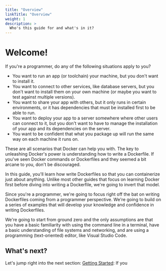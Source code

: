 ```yaml
---
title: "Overview"
linkTitle: "Overview"
weight: 1
description: >
  Who's this guide for and what's in it?
---
```


# Welcome!

If you're a programmer, do any of the following situations apply to you?

* You want to run an app (or toolchain) your machine, but you don't want to 
  install it.
* You want to connect to other services, like database servers, but you don't
  want to install them on your own machine (or maybe you want to test against
  multiple versions).
* You want to share your app with others, but it only runs in certain
  environments, or it has dependencies that must be installed first to be able
  to run.
* You want to deploy your app to a server somewhere where other users can
  connect to it, but you don't want to have to manage the installation of
  your app and its dependencies on the server.
* You want to be confident that what you package up will run the same way on
  each machine it runs on.

These are all scenarios that Docker can help you with. The key to unleashing
Docker's power is understanding how to write a Dockerfile. If you've seen
Docker commands or Dockerfiles and they seemed a bit arcane to you, don't 
be discouraged.

In this guide, you'll learn how write Dockerfiles so that you can containerize
just about anything. Unlike most other guides that focus on learning Docker
first before diving into writing a Dockerfile, we're going to invert that model.

Since you're a programmer, we're going to focus right off the bat on writing
Dockerfiles coming from a programmer perspective. We're going to build on a
series of examples that will develop your knowledge and confidence in writing
Dockerfiles.

We're going to start from ground zero and the only assumptions
are that you have a basic familiarity with using the command line in a terminal,
have a basic understanding of file systems and networking, and are using a 
programming (text-oriented) editor, like Visual Studio Code.

## What's next?

Let's jump right into the next section: [Getting Started](/docs/getting-started/): If you 
